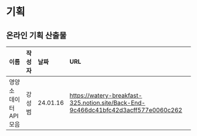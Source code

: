 # 기획

## 온라인 기획 산출물
|이름|작성자|날짜|URL|
|:---|:---|:---|:---|
|영양소 데이터 API 모음|강성범|24.01.16|https://watery-breakfast-325.notion.site/Back-End-9c466dc41bfc42d3acff577e0060c262|